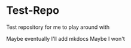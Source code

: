 # Test-Repo

Test repository for me to play around with

Maybe eventually I'll add mkdocs
Maybe I won't

